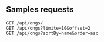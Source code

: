 ## Samples requests

```
GET /api/ongs/
GET /api/ongs?limite=10&offset=2
GET /api/ongs?sortBy=name&order=asc

```